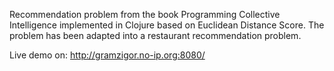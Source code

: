 Recommendation problem from the book Programming Collective Intelligence implemented in Clojure based on Euclidean Distance Score. The problem has been adapted into a restaurant recommendation problem.

Live demo on: http://gramzigor.no-ip.org:8080/